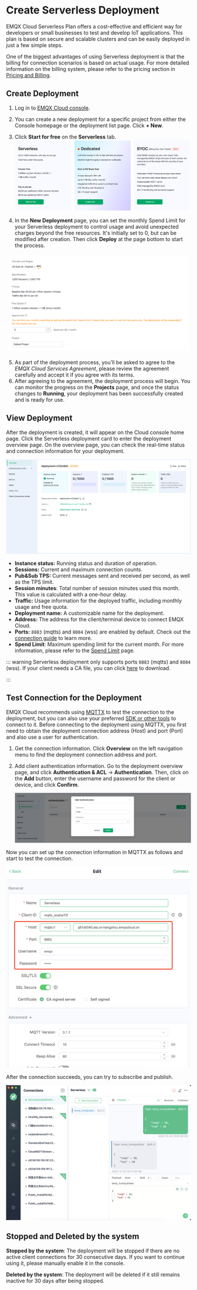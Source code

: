 
# Create Serverless Deployment

EMQX Cloud Serverless Plan offers a cost-effective and efficient way for developers or small businesses to test and develop IoT applications. This plan is based on secure and scalable clusters and can be easily deployed in just a few simple steps.

One of the biggest advantages of using Serverless deployment is that the billing for connection scenarios is based on actual usage. For more detailed information on the billing system, please refer to the pricing section in [Pricing and Billing](../price/pricing.md).


## Create Deployment

1. Log in to [EMQX Cloud console](https://cloud-intl.emqx.com/console/). 
2. You can create a new deployment for a specific project from either the Console homepage or the deployment list page. Click **+ New**.  
3. Click **Start for free** on the **Serverless** tab.![create_serverless](./_assets/create_serverless.png)

4. In the **New Deployment** page, you can set the monthly Spend Limit for your Serverless deployment to control usage and avoid unexpected charges beyond the free resources. It's initially set to 0, but can be modified after creation. Then click **Deploy** at the page bottom to start the process. 

![create_serverless](./_assets/create_serverless_spendlimit.png)

5. As part of the deployment process, you'll be asked to agree to the *EMQX Cloud Services Agreement*, please review the agreement carefully and accept it if you agree with its terms. 
6. After agreeing to the agreement, the deployment process will begin. You can monitor the progress on the **Projects** page, and once the status changes to **Running**, your deployment has been successfully created and is ready for use.


## View Deployment

After the deployment is created, it will appear on the Cloud console home page. Click the Serverless deployment card to enter the deployment overview page. On the overview page, you can check the real-time status and connection information for your deployment.

   ![serverless](./_assets/serverless_overview.png)

- **Instance status:** Running status and duration of operation.
- **Sessions:** Current and maximum connection counts.
- **Pub&Sub TPS:** Current messages sent and received per second, as well as the TPS limit.
- **Session minutes**: Total number of session minutes used this month. This value is calculated with a one-hour delay.
- **Traffic:** Usage information for the deployed traffic, including monthly usage and free quota.
- **Deployment name:** A customizable name for the deployment.
- **Address:** The address for the client/terminal device to connect EMQX Cloud.
- **Ports:** `8883` (mqtts) and `8084` (wss) are enabled by default. Check out the [connection guide](../deployments/port_guide_serverless.md) to learn more.
- **Spend Limit**: Maximum spending limit for the current month. For more information, please refer to the [Spend Limit](../deployments/spend_limit.md) page.

::: warning
Serverless deployment only supports ports `8883` (mqtts) and `8084` (wss). If your client needs a CA file, you can click [here](https://assets.emqx.com/data/emqxsl-ca.crt) to download.

:::

## Test Connection for the Deployment

EMQX Cloud recommends using [MQTTX](https://mqttx.app) to test the connection to the deployment, but you can also use your preferred [SDK or other tools](../connect_to_deployments/overview.md) to connect to it. Before connecting to the deployment using MQTTX, you first need to obtain the deployment connection address (Host) and port (Port) and also use a user for authentication.



1. Get the connection information. Click **Overview** on the left navigation menu to find the deployment connection address and port. 

2. Add client authentication information. Go to the deployment overview page, and click **Authentication & ACL** -> **Authentication**. Then, click on the **Add** button, enter the username and password for the client or device, and click **Confirm**.

   ![add_users](./_assets/serverless_auth.png)

Now you can set up the connection information in MQTTX as follows and start to test the connection. 

![mqttx_mqtt](./_assets/mqttx_serverless.png)



After the connection succeeds, you can try to subscribe and publish. 

![mqttx_mqtt](./_assets/create_serverless_connect.png)


## Stopped and Deleted by the system

**Stopped by the system**: The deployment will be stopped if there are no active client connections for 30 consecutive days. If you want to continue using it, please manually enable it in the console. 

**Deleted by the system**: The deployment will be deleted if it still remains inactive for 30 days after being stopped.



